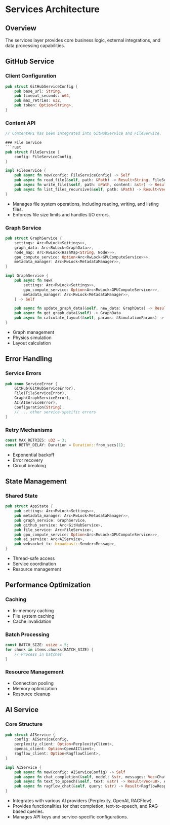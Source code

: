 # Services Architecture

## Overview
The services layer provides core business logic, external integrations, and data processing capabilities.

## GitHub Service

### Client Configuration
```rust
pub struct GitHubServiceConfig {
    pub base_url: String,
    pub timeout_seconds: u64,
    pub max_retries: u32,
    pub token: Option<String>,
}
```

### Content API
```rust
// ContentAPI has been integrated into GitHubService and FileService.

### File Service
```rust
pub struct FileService {
    config: FileServiceConfig,
}

impl FileService {
    pub async fn new(config: FileServiceConfig) -> Self
    pub async fn read_file(&self, path: &Path) -> Result<String, FileServiceError>
    pub async fn write_file(&self, path: &Path, content: &str) -> Result<(), FileServiceError>
    pub async fn list_files_recursive(&self, path: &Path) -> Result<Vec<PathBuf>, FileServiceError>
}
```
- Manages file system operations, including reading, writing, and listing files.
- Enforces file size limits and handles I/O errors.

### Graph Service
```rust
pub struct GraphService {
    settings: Arc<RwLock<Settings>>,
    graph_data: Arc<RwLock<GraphData>>,
    node_map: Arc<RwLock<HashMap<String, Node>>>,
    gpu_compute_service: Option<Arc<RwLock<GPUComputeService>>>,
    metadata_manager: Arc<RwLock<MetadataManager>>,
}

impl GraphService {
    pub async fn new(
        settings: Arc<RwLock<Settings>>,
        gpu_compute_service: Option<Arc<RwLock<GPUComputeService>>>,
        metadata_manager: Arc<RwLock<MetadataManager>>,
    ) -> Self

    pub async fn update_graph_data(&self, new_data: GraphData) -> Result<(), GraphServiceError>
    pub async fn get_graph_data(&self) -> GraphData
    pub async fn calculate_layout(&self, params: &SimulationParams) -> Result<(), GraphServiceError>
}
```
- Graph management
- Physics simulation
- Layout calculation

## Error Handling

### Service Errors
```rust
pub enum ServiceError {
    GitHub(GitHubServiceError),
    File(FileServiceError),
    Graph(GraphServiceError),
    AI(AIServiceError),
    Configuration(String),
    // ... other service-specific errors
}
```

### Retry Mechanisms
```rust
const MAX_RETRIES: u32 = 3;
const RETRY_DELAY: Duration = Duration::from_secs(1);
```
- Exponential backoff
- Error recovery
- Circuit breaking

## State Management

### Shared State
```rust
pub struct AppState {
    pub settings: Arc<RwLock<Settings>>,
    pub metadata_manager: Arc<RwLock<MetadataManager>>,
    pub graph_service: GraphService,
    pub github_service: Arc<GitHubService>,
    pub file_service: Arc<FileService>,
    pub gpu_compute_service: Option<Arc<RwLock<GPUComputeService>>>,
    pub ai_service: Arc<AIService>,
    pub websocket_tx: broadcast::Sender<Message>,
}
```
- Thread-safe access
- Service coordination
- Resource management

## Performance Optimization

### Caching
- In-memory caching
- File system caching
- Cache invalidation

### Batch Processing
```rust
const BATCH_SIZE: usize = 5;
for chunk in items.chunks(BATCH_SIZE) {
    // Process in batches
}
```

### Resource Management
- Connection pooling
- Memory optimization
- Resource cleanup

## AI Service

### Core Structure
```rust
pub struct AIService {
    config: AIServiceConfig,
    perplexity_client: Option<PerplexityClient>,
    openai_client: Option<OpenAIClient>,
    ragflow_client: Option<RagflowClient>,
}

impl AIService {
    pub async fn new(config: AIServiceConfig) -> Self
    pub async fn chat_completion(&self, model: &str, messages: Vec<ChatMessage>) -> Result<ChatResponse, AIServiceError>
    pub async fn text_to_speech(&self, text: &str) -> Result<Vec<u8>, AIServiceError>
    pub async fn ragflow_chat(&self, query: &str) -> Result<RagflowResponse, AIServiceError>
}
```
- Integrates with various AI providers (Perplexity, OpenAI, RAGFlow).
- Provides functionalities for chat completion, text-to-speech, and RAG-based queries.
- Manages API keys and service-specific configurations.